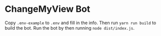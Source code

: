 ChangeMyView Bot
================
Copy `.env-example` to `.env` and fill in the info. Then run `yarn run build` to build the bot. Run the bot by then running `node dist/index.js`.
